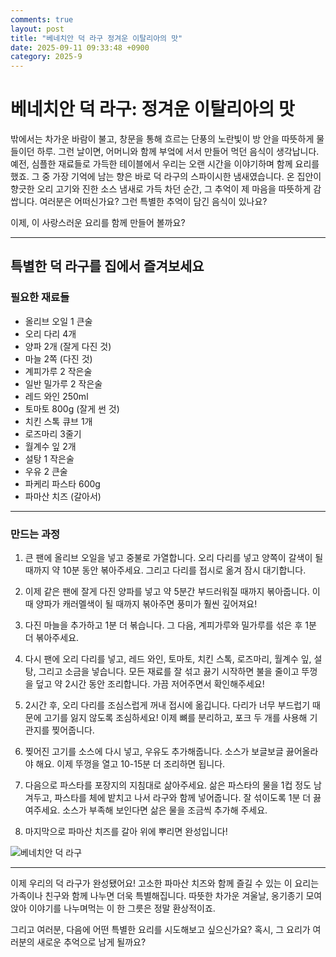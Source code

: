 ```yaml
---
comments: true
layout: post
title: "베네치안 덕 라구 정겨운 이탈리아의 맛"
date: 2025-09-11 09:33:48 +0900
category: 2025-9
---
```


# 베네치안 덕 라구: 정겨운 이탈리아의 맛

밖에서는 차가운 바람이 불고, 창문을 통해 흐르는 단풍의 노란빛이 방 안을 따뜻하게 물들이던 하루. 그런 날이면, 어머니와 함께 부엌에 서서 만들어 먹던 음식이 생각납니다. 예전, 심플한 재료들로 가득한 테이블에서 우리는 오랜 시간을 이야기하며 함께 요리를 했죠. 그 중 가장 기억에 남는 향은 바로 덕 라구의 스파이시한 냄새였습니다. 온 집안이 향긋한 오리 고기와 진한 소스 냄새로 가득 차던 순간, 그 추억이 제 마음을 따뜻하게 감쌉니다. 여러분은 어떠신가요? 그런 특별한 추억이 담긴 음식이 있나요?

이제, 이 사랑스러운 요리를 함께 만들어 볼까요?

---

## 특별한 덕 라구를 집에서 즐겨보세요

### 필요한 재료들

- 올리브 오일 1 큰술
- 오리 다리 4개
- 양파 2개 (잘게 다진 것)
- 마늘 2쪽 (다진 것)
- 계피가루 2 작은술
- 일반 밀가루 2 작은술
- 레드 와인 250ml
- 토마토 800g (잘게 썬 것)
- 치킨 스톡 큐브 1개
- 로즈마리 3줄기
- 월계수 잎 2개
- 설탕 1 작은술
- 우유 2 큰술
- 파케리 파스타 600g
- 파마산 치즈 (갈아서) 

---

### 만드는 과정

1. 큰 팬에 올리브 오일을 넣고 중불로 가열합니다. 오리 다리를 넣고 양쪽이 갈색이 될 때까지 약 10분 동안 볶아주세요. 그리고 다리를 접시로 옮겨 잠시 대기합니다.

2. 이제 같은 팬에 잘게 다진 양파를 넣고 약 5분간 부드러워질 때까지 볶아줍니다. 이때 양파가 캐러멜색이 될 때까지 볶아주면 풍미가 훨씬 깊어져요!

3. 다진 마늘을 추가하고 1분 더 볶습니다. 그 다음, 계피가루와 밀가루를 섞은 후 1분 더 볶아주세요.

4. 다시 팬에 오리 다리를 넣고, 레드 와인, 토마토, 치킨 스톡, 로즈마리, 월계수 잎, 설탕, 그리고 소금을 넣습니다. 모든 재료를 잘 섞고 끓기 시작하면 불을 줄이고 뚜껑을 덮고 약 2시간 동안 조리합니다. 가끔 저어주면서 확인해주세요!

5. 2시간 후, 오리 다리를 조심스럽게 꺼내 접시에 옮깁니다. 다리가 너무 부드럽기 때문에 고기를 잃지 않도록 조심하세요! 이제 뼈를 분리하고, 포크 두 개를 사용해 기관지를 찢어줍니다.

6. 찢어진 고기를 소스에 다시 넣고, 우유도 추가해줍니다. 소스가 보글보글 끓어올라야 해요. 이제 뚜껑을 열고 10-15분 더 조리하면 됩니다.

7. 다음으로 파스타를 포장지의 지침대로 삶아주세요. 삶은 파스타의 물을 1컵 정도 남겨두고, 파스타를 체에 밭치고 나서 라구와 함께 넣어줍니다. 잘 섞이도록 1분 더 끓여주세요. 소스가 부족해 보인다면 삶은 물을 조금씩 추가해 주세요.

8. 마지막으로 파마산 치즈를 갈아 위에 뿌리면 완성입니다! 

![베네치안 덕 라구](https://www.themealdb.com/images/media/meals/qvrwpt1511181864.jpg)

---

이제 우리의 덕 라구가 완성됐어요! 고소한 파마산 치즈와 함께 즐길 수 있는 이 요리는 가족이나 친구와 함께 나누면 더욱 특별해집니다. 따뜻한 차가운 겨울날, 옹기종기 모여 앉아 이야기를 나누며먹는 이 한 그릇은 정말 환상적이죠.

그리고 여러분, 다음에 어떤 특별한 요리를 시도해보고 싶으신가요? 혹시, 그 요리가 여러분의 새로운 추억으로 남게 될까요?